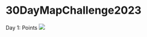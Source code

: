 # 30DayMapChallenge2023
Day 1: Points
<img src="C:\\Users\li\Working\Blender\Kakheti_rtveli\Kakheti_Rtveli_2022.gif">
